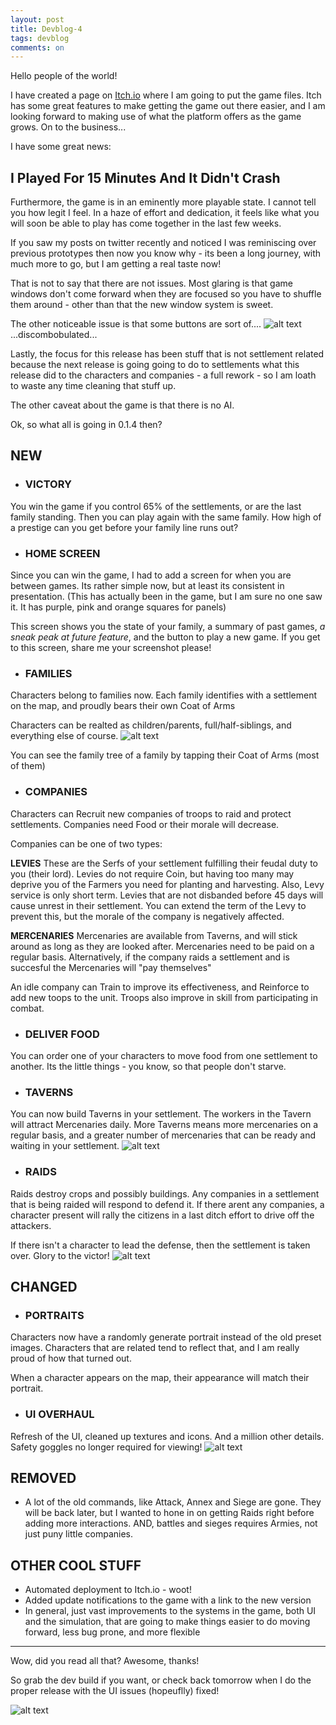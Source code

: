 ```yaml
---
layout: post
title: Devblog-4
tags: devblog
comments: on
---
```



Hello people of the world!

I have created a page on [Itch.io](https://fealtydev.itch.io/fealty) where I am going to put the game files. Itch has some great features to make getting the game out there easier, and I am looking forward to making use of what the platform offers as the game grows. On to the business...

I have some great news:

## I Played For 15 Minutes And It Didn't Crash

<!--more-->
Furthermore, the game is in an eminently more playable state. I cannot tell you how legit I feel. In a haze of effort and dedication, it feels like what you will soon be able to play has come together in the last few weeks.

If you saw my posts on twitter recently and noticed I was reminiscing over previous prototypes then now you know why - its been a long journey, with much more to go, but I am getting a real taste now!

That is not to say that there are not issues. Most glaring is that game windows don't come forward when they are focused so you have to shuffle them around - other than that the new window system is sweet.

  The other noticeable issue is that some buttons are sort of....
  ![alt text](https://img.itch.zone/aW1nLzI2ODQ0NzAuanBn/original/m3AxcJ.jpg "poor button")
  ...discombobulated...

Lastly, the focus for this release has been stuff that is not settlement related because the next release is going going to do to settlements what this release did to the characters and companies - a full rework - so I am loath to waste any time cleaning that stuff up.

The other caveat about the game is that there is no AI.

Ok, so what all is going in 0.1.4 then?

## NEW

- ### VICTORY
  
You win the game if you control 65% of the settlements, or are the last family standing. Then you can play again with the same family. How high of a prestige can you get before your family line runs out?

- ### HOME SCREEN
  
Since you can win the game, I had to add a screen for when you are between games. Its rather simple now, but at least its consistent in presentation. (This has actually been in the game, but I am sure no one saw it. It has purple, pink and orange squares for panels)

This screen shows you the state of your family, a summary of past games, *a sneak peak at future feature*, and the button to play a new game. If you get to this screen, share me your screenshot please!

- ### FAMILIES
  
Characters belong to families now. Each family identifies with a settlement on the map, and proudly bears their own Coat of Arms

Characters can be realted as children/parents, full/half-siblings, and everything else of course.
![alt text](https://img.itch.zone/aW1nLzI2ODQ1MDAucG5n/original/Rr86D4.png "family tree")

You can see the family tree of a family by tapping their Coat of Arms (most of them)

- ### COMPANIES
  
Characters can Recruit new companies of troops to raid and protect settlements.
Companies need Food or their morale will decrease.

Companies can be one of two types:

  **LEVIES**
These are the Serfs of your settlement fulfilling their feudal duty to you (their lord). Levies do not require Coin, but having too many may deprive you of the Farmers you need for planting and harvesting. Also, Levy service is only short term. Levies that are not disbanded before 45 days will cause unrest in their settlement. You can extend the term of the Levy to prevent this, but the morale of the company is negatively affected.

  **MERCENARIES**
Mercenaries are available from Taverns, and will stick around as long as they are looked after. Mercenaries need to be paid on a regular basis. Alternatively, if the company raids a settlement and is succesful the Mercenaries will "pay themselves"

An idle company can Train to improve its effectiveness, and Reinforce to add new toops to the unit. Troops also improve in skill from participating in combat.

- ### DELIVER FOOD
  
You can order one of your characters to move food from one settlement to another. Its the little things - you know, so that people don't starve.

- ### TAVERNS
  
You can now build Taverns in your settlement. The workers in the Tavern will attract Mercenaries daily. More Taverns means more mercenaries on a regular basis, and a greater number of mercenaries that can be ready and waiting in your settlement.
![alt text](https://img.itch.zone/aW1nLzI2ODQ1MTAucG5n/original/9lXuxi.png "some buildings")

- ### RAIDS
  
Raids destroy crops and possibly buildings. Any companies in a settlement that is being raided will respond to defend it. If there arent any companies, a character present will rally the citizens in a last ditch effort to drive off the attackers.

If there isn't a character to lead the defense, then the settlement is taken over. Glory to the victor!
![alt text](https://img.itch.zone/aW1nLzI2ODQ1MDEucG5n/original/Xw7WvU.png "raiding party")

## CHANGED

- ### PORTRAITS
  
Characters now have a randomly generate portrait instead of the old preset images. Characters that are related tend to reflect that, and I am really proud of how that turned out.

When a character appears on the map, their appearance will match their portrait.

- ### UI OVERHAUL
  
Refresh of the UI, cleaned up textures and icons.
And a million other details. Safety goggles no longer required for viewing!
![alt text](https://img.itch.zone/aW1nLzI2ODQ1MTEucG5n/original/1I%2Bbjj.png "new ui")

## REMOVED

- A lot of the old commands, like Attack, Annex and Siege are gone. They will be back later, but I wanted to hone in on getting Raids right before adding more interactions. AND, battles and sieges requires Armies, not just puny little companies.

## OTHER COOL STUFF

- Automated deployment to Itch.io - woot!
- Added update notifications to the game with a link to the new version
- In general, just vast improvements to the systems in the game, both UI and the simulation, that are going to make things easier to do moving forward, less bug prone, and more flexible

---

Wow, did you read all that? Awesome, thanks!

So grab the dev build if you want, or check back tomorrow when I do the proper release with the UI issues (hopeuflly) fixed!

![alt text](https://img.itch.zone/aW1nLzI2ODQ1MTYucG5n/original/yEPpKP.png "game shot")
